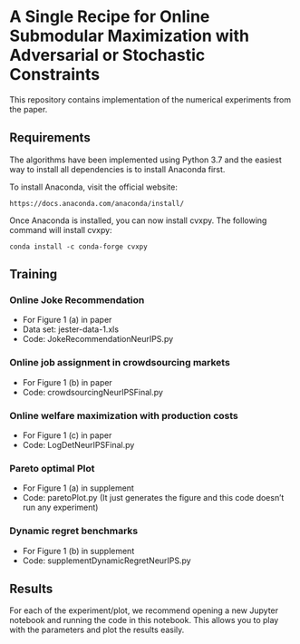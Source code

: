 
# A Single Recipe for Online Submodular Maximization with Adversarial or Stochastic Constraints

This repository contains implementation of the numerical experiments from the paper.

## Requirements

The algorithms have been implemented using Python 3.7 and the easiest way to install all dependencies is to install Anaconda first.

To install Anaconda, visit the official website:

```https://docs.anaconda.com/anaconda/install/```

Once Anaconda is installed, you can now install cvxpy. The following command will install cvxpy:

```conda install -c conda-forge cvxpy```

## Training

### Online Joke Recommendation
- For Figure 1 (a) in paper
- Data set: jester-data-1.xls
- Code: JokeRecommendationNeurIPS.py

### Online job assignment in crowdsourcing markets
- For Figure 1 (b) in paper
- Code: crowdsourcingNeurIPSFinal.py

### Online welfare maximization with production costs
- For Figure 1 (c) in paper
- Code: LogDetNeurIPSFinal.py

### Pareto optimal Plot
- For Figure 1 (a) in supplement
- Code: paretoPlot.py (It just generates the figure and this code doesn’t run any experiment)

### Dynamic regret benchmarks
- For Figure 1 (b) in supplement
- Code: supplementDynamicRegretNeurIPS.py

## Results

For each of the experiment/plot, we recommend opening a new Jupyter notebook and running the code in this notebook. This allows you to play with the parameters and plot the results easily.